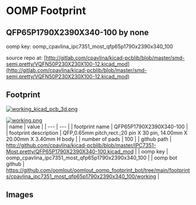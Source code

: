 # OOMP Footprint  
## QFP65P1790X2390X340-100  by none  
  
oomp key: oomp_cpavlina_ipc7351_most_qfp65p1790x2390x340_100  
  
source repo at: [http://gitlab.com/cpavlina/kicad-pcblib/blob/master/smd-semi.pretty/VQFN50P230X230X100-12.kicad_mod](http://gitlab.com/cpavlina/kicad-pcblib/blob/master/smd-semi.pretty/VQFN50P230X230X100-12.kicad_mod)  
## Footprint  
  
[![working_kicad_pcb_3d.png](working_kicad_pcb_3d_600.png)](working_kicad_pcb_3d.png)  
  
[![working.png](working_600.png)](working.png)  
| name | value | 
| --- | --- | 
| footprint name | QFP65P1790X2390X340-100 | 
| footprint description | QFP,0.65mm pitch,rect.;20 pin X 30 pin, 14.00mm X 20.00mm X 3.40mm H body | 
| number of pads | 100 | 
| github path | http://github.com/cpavlina/kicad-pcblib/blob/master/IPC7351-Most.pretty/QFP65P1790X2390X340-100.kicad_mod | 
| oomp key | oomp_cpavlina_ipc7351_most_qfp65p1790x2390x340_100 | 
| oomp bot github | https://github.com/oomlout/oomlout_oomp_footprint_bot/tree/main/footprints/cpavlina_ipc7351_most_qfp65p1790x2390x340_100/working | 
## Images  
